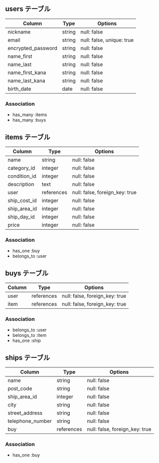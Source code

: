 ## users テーブル

| Column             | Type   | Options     |
| ------------------ | ------ | ----------- |
| nickname           | string | null: false |
| email              | string | null: false, unique: true |
| encrypted_password | string | null: false |
| name_first         | string | null: false |
| name_last          | string | null: false |
| name_first_kana    | string | null: false |
| name_last_kana     | string | null: false |
| birth_date         | date   | null: false |


### Association

- has_many :items
- has_many :buys


## items テーブル

| Column         | Type    | Options     |
| ------         | ------  | ----------- |
| name           | string  | null: false |
| category_id    | integer | null: false |
| condition_id   | integer | null: false |
| description    | text    | null: false |
| user           | references | null: false, foreign_key: true |
| ship_cost_id   | integer | null: false |
| ship_area_id   | integer | null: false |
| ship_day_id    | integer | null: false |
| price          | integer | null: false |
 
### Association

- has_one :buy
- belongs_to :user


## buys テーブル

| Column    | Type       | Options                        |
| ------    | ---------- | ------------------------------ |
| user      | references | null: false, foreign_key: true |
| item      | references | null: false, foreign_key: true |


### Association

- belongs_to :user
- belongs_to :item
- has_one :ship

## ships テーブル

| Column           | Type       | Options      |
| -------          | ---------- | -------------|
| name             | string     | null: false  |
| post_code        | string     | null: false  |
| ship_area_id     | integer    | null: false  |
| city             | string     | null: false  |
| street_address   | string     | null: false  |
| telephone_number | string     | null: false  |
| buy              | references | null: false, foreign_key: true |

### Association

- has_one :buy
